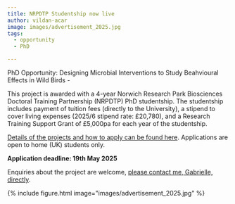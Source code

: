 ```yaml
---
title: NRPDTP Studentship now live
author: vildan-acar
image: images/advertisement_2025.jpg
tags:
  - opportunity
  - PhD

---
```


<!-- excerpt start -->PhD Opportunity: Designing Microbial Interventions to Study Beahvioural Effects in Wild Birds - <!-- excerpt end -->

This project is awarded with a 4-year Norwich Research Park Biosciences Doctoral Training Partnership (NRPDTP) PhD studentship. The studentship includes payment of tuition fees (directly to the University), a stipend to cover living expenses (2025/6 stipend rate: £20,780), and a Research Training Support Grant of £5,000pa for each year of the studentship.

[Details of the projects and how to apply can be found here](https://biodtp.norwichresearchpark.ac.uk/projects/designing-microbial-interventions-to-study-behavioural-effects-in-wild-birds-davidson_u25dtpr/). Applications are open to home (UK) students only.  

**Application deadline: 19th May 2025**  

Enquiries about the project are welcome, [please contact me, Gabrielle, directly](https://drgldavidson.github.io/ACMEresearch/contact/). 

{%
  include figure.html
  image="images/advertisement_2025.jpg"
%}